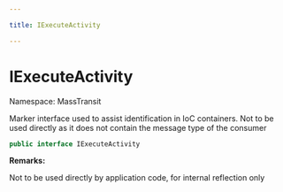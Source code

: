 ```yaml
---

title: IExecuteActivity

---
```


# IExecuteActivity

Namespace: MassTransit

Marker interface used to assist identification in IoC containers.
 Not to be used directly as it does not contain the message type of the
 consumer

```csharp
public interface IExecuteActivity
```

**Remarks:**

Not to be used directly by application code, for internal reflection only
